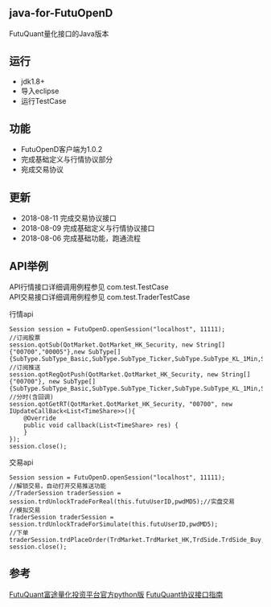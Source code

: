 ## java-for-FutuOpenD
FutuQuant量化接口的Java版本

## 运行
- jdk1.8+
- 导入eclipse
- 运行TestCase


## 功能
- FutuOpenD客户端为1.0.2
- 完成基础定义与行情协议部分
- 宛成交易协议

## 更新
- 2018-08-11 完成交易协议接口
- 2018-08-09 完成基础定义与行情协议接口
- 2018-08-06 完成基础功能，跑通流程 
	
## API举例
API行情接口详细调用例程参见 com.test.TestCase<br>
API交易接口详细调用例程参见 com.test.TraderTestCase<br>

行情api<br>
```
Session session = FutuOpenD.openSession("localhost", 11111);
//订阅股票
session.qotSub(QotMarket.QotMarket_HK_Security, new String[]{"00700","00005"},new SubType[]	{SubType.SubType_Basic,SubType.SubType_Ticker,SubType.SubType_KL_1Min,SubType.SubType_KL_Day,SubType.SubType_RT,SubType.SubType_OrderBook,SubType.SubType_Broker});
//订阅推送
session.qotRegQotPush(QotMarket.QotMarket_HK_Security, new String[]{"00700"}, new SubType[]{SubType.SubType_Basic,SubType.SubType_Ticker,SubType.SubType_KL_1Min,SubType.SubType_KL_Day,SubType.SubType_RT,SubType.SubType_OrderBook,SubType.SubType_Broker});
//分时(含回调)
session.qotGetRT(QotMarket.QotMarket_HK_Security, "00700", new IUpdateCallBack<List<TimeShare>>(){
	@Override
	public void callback(List<TimeShare> res) {
	}
});		
session.close();
```	

交易api<br>
```
Session session = FutuOpenD.openSession("localhost", 11111);
//解锁交易，自动打开交易推送功能
//TraderSession traderSession =  session.trdUnlockTradeForReal(this.futuUserID,pwdMD5);//实盘交易
//模拟交易
TraderSession traderSession =  session.trdUnlockTradeForSimulate(this.futuUserID,pwdMD5);
//下单
traderSession.trdPlaceOrder(TrdMarket.TrdMarket_HK,TrdSide.TrdSide_Buy,OrderType.OrderType_Normal,"00700",100,200,null,null,null);
session.close();
```	
## 参考
[FutuQuant富途量化投资平台官方python版](https://github.com/FutunnOpen/futuquant)
[FutuQuant协议接口指南](https://futunnopen.github.io/futuquant/protocol/intro.html)
